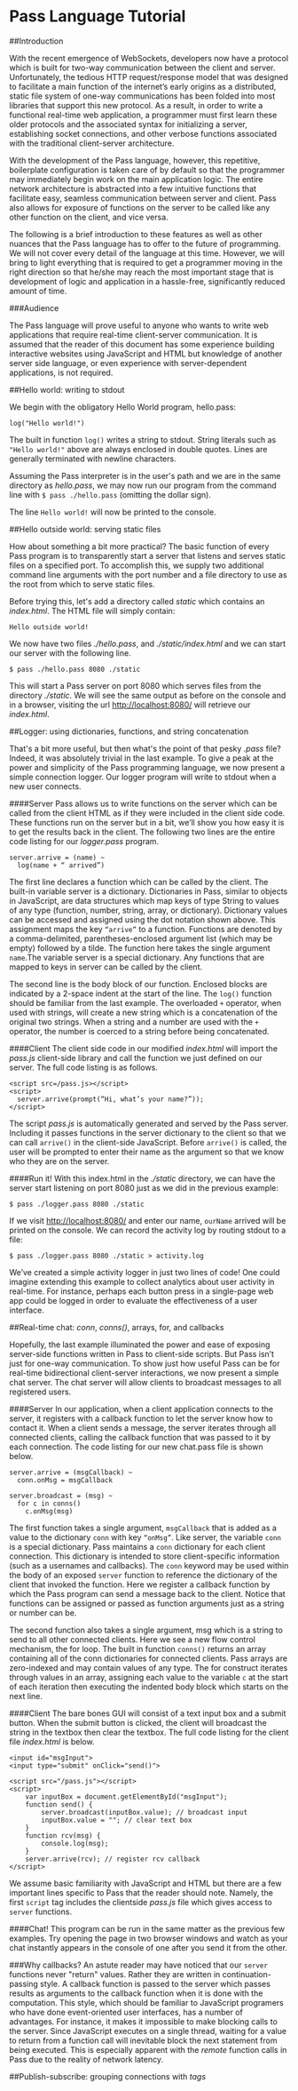 Pass Language Tutorial
======================

##Introduction

With the recent emergence of WebSockets, developers now have a protocol which is built for two-way communication between the client and server. Unfortunately, the tedious HTTP request/response model that was designed to facilitate a main function of the internet’s early origins as a distributed, static file system of one-way communications has been folded into most libraries that support this new protocol. As a result, in order to write a functional real-time web application, a programmer must first learn these older protocols and the associated syntax for initializing a server, establishing socket connections, and other verbose functions associated with the traditional client-server architecture. 

With the development of the Pass language, however, this repetitive, boilerplate configuration is taken care of by default so that the programmer may immediately begin work on the main application logic. The entire network architecture is abstracted into a few intuitive functions that facilitate easy, seamless communication between server and client. Pass also allows for exposure of functions on the server to be called like any other function on the client, and vice versa.

The following is a brief introduction to these features as well as other nuances that the Pass language has to offer to the future of programming. We will not cover every detail of the language at this time. However, we will bring to light everything that is required to get a programmer moving in the right direction so that he/she may reach the most important stage that is development of logic and application in a hassle-free, significantly reduced amount of time.

###Audience

The Pass language will prove useful to anyone who wants to write web applications that require real-time client-server communication. It is assumed that the reader of this document has some experience building interactive websites using JavaScript and HTML but knowledge of another server side language, or even experience with server-dependent applications, is not required.

##Hello world: writing to stdout

We begin with the obligatory Hello World program, hello.pass:

```
log("Hello world!")
```

The built in function `log()` writes a string to stdout. String literals such as `"Hello world!"` above are always enclosed in double quotes. Lines are generally terminated with newline characters.

Assuming the Pass interpreter is in the user's path and we are in the same directory as *hello.pass*, we may now run our program from the command line with `$ pass ./hello.pass` (omitting the dollar sign).

The line `Hello world!` will now be printed to the console.

##Hello outside world: serving static files

How about something a bit more practical? The basic function of every Pass program is to transparently start a server that listens and serves static files on a specified port. To accomplish this, we supply two additional  command line arguments with the port number and a file directory to use as the root from which to serve static files.

Before trying this, let's add a directory called *static* which contains an *index.html*. The HTML file will simply contain:

```
Hello outside world!
```

We now have two files *./hello.pass*, and *./static/index.html* and we can start our server with the following line.

```
$ pass ./hello.pass 8080 ./static
```

This will start a Pass server on port 8080 which serves files from the directory *./static*. We will see the same output as before on the console and in a browser, visiting the url [http://localhost:8080/](http://localhost:8080/) will retrieve our *index.html*.

##Logger: using dictionaries, functions, and string concatenation

That's a bit more useful, but then what's the point of that pesky *.pass* file? Indeed, it was absolutely trivial in the last example. To give a peak at the power and simplicity of the Pass programming language, we now present a simple connection logger. Our logger program will write to stdout when a new user connects.

####Server
Pass allows us to write functions on the server which can be called from the client HTML as if they were included in the client side code. These functions run on the server but in a bit, we’ll show you how easy it is to get the results back in the client. The following two lines are the entire code listing for our *logger.pass* program.

```
server.arrive = (name) ~
  log(name + “ arrived”)
```

The first line declares a function which can be called by the client. The built-in variable server is a dictionary. Dictionaries in Pass, similar to objects in JavaScript, are data structures which map keys of type String to values of any type (function, number, string, array, or dictionary). Dictionary values can be accessed and assigned using the dot notation shown above. This assignment maps the key `“arrive”` to a function. Functions are denoted by a comma-delimited, parentheses-enclosed argument list (which may be empty) followed by a tilde. The function here takes the single argument `name`.The variable server is a special dictionary. Any functions that are mapped to keys in server can be called by the client.

The second line is the body block of our function. Enclosed blocks are indicated by a 2-space indent at the start of the line. The `log()` function should be familiar from the last example. The overloaded `+` operator, when used with strings, will create a new string which is a concatenation of the original two strings. When a string and a number are used with the `+` operator, the number is coerced to a string before being concatenated.

####Client 
The client side code in our modified *index.html* will import the *pass.js* client-side library and call the function we just defined on our server. The full code listing is as follows.


	<script src=/pass.js></script>
	<script>
	  server.arrive(prompt(“Hi, what’s your name?”));
	</script>


The script *pass.js* is automatically generated and served by the Pass server. Including it passes functions in the server dictionary to the client so that we can call `arrive()` in the client-side JavaScript. Before `arrive()` is called, the user will be prompted to enter their name as the argument so that we know who they are on the server.

####Run it!
With this index.html in the *./static* directory, we can have the server start listening on port 8080 just as we did in the previous example:

```
$ pass ./logger.pass 8080 ./static
```

If we visit [http://localhost:8080/](http://localhost:8080/) and enter our name, `ourName` arrived will be printed on the console. We can record the activity log by routing stdout to a file: 

```
$ pass ./logger.pass 8080 ./static > activity.log
```

We’ve created a simple activity logger in just two lines of code! One could imagine extending this example to collect analytics about user activity in real-time. For instance, perhaps each button press in a single-page web app could be logged in order to evaluate the effectiveness of a user interface.


##Real-time chat: *conn*, *conns()*, arrays, for, and callbacks

Hopefully, the last example illuminated the power and ease of exposing server-side functions written in Pass to client-side scripts. But Pass isn’t just for one-way communication. To show just how useful Pass can be for real-time bidirectional client-server interactions, we now present a simple chat server. The chat server will allow clients to broadcast messages to all registered users.

####Server
In our application, when a client application connects to the server, it registers with a callback function to let the server know how to contact it. When a client sends a message, the server iterates through all connected clients, calling the callback function that was passed to it by each connection. The code listing for our new chat.pass file is shown below.

	server.arrive = (msgCallback) ~
	  conn.onMsg = msgCallback
	
	server.broadcast = (msg) ~
	  for c in conns()
	    c.onMsg(msg)
	
The first function takes a single argument,  `msgCallback` that is added as a value to the dictionary `conn` with key `“onMsg”`. Like server, the variable `conn` is a special dictionary. Pass maintains a `conn` dictionary for each client connection. This dictionary is intended to store client-specific information (such as a usernames and callbacks). The `conn` keyword may be used within the body of an exposed `server` function to reference the dictionary of the client that invoked the function. Here we register a callback function by which the Pass program can send a message back to the client. Notice that functions can be assigned or passed as function arguments just as a string or number can be.

The second function also takes a single argument, msg which is a string to send to all other connected clients. Here we see a new flow control mechanism, the for loop. The built in function `conns()` returns an array containing all of the conn dictionaries for connected clients. Pass arrays are zero-indexed and may contain values of any type. The for construct iterates through values in an array, assigning each value to the variable `c` at the start of each iteration then executing the indented body block which starts on the next line.

####Client 
The bare bones GUI will consist of a text input box and a submit button. When the submit button is clicked, the client will broadcast the string in the textbox then clear the textbox. The full code listing for the client file *index.html* is below.

	<input id="msgInput">
	<input type="submit" onClick="send()">
	
	<script src="/pass.js"></script>
	<script>
		var inputBox = document.getElementById("msgInput");
	    function send() {
	        server.broadcast(inputBox.value); // broadcast input
	        inputBox.value = ""; // clear text box       
	    }
	    function rcv(msg) {
	        console.log(msg);
	    }
	    server.arrive(rcv); // register rcv callback
	</script>

We assume basic familiarity with JavaScript and HTML but there are a few important lines specific to Pass that the reader should note. Namely, the first `script` tag includes the clientside *pass.js* file which gives access to `server` functions.

####Chat!
This program can be run in the same matter as the previous few examples. Try opening the page in two browser windows and watch as your chat instantly appears in the console of one after you send it from the other.

###Why callbacks?
An astute reader may have noticed that our `server` functions never "return" values. Rather they are written in continuation-passing style. A callback function is passed to the server which passes results as arguments to the callback function when it is done with the computation. This style, which should be familiar to JavaScript programers who have done event-oriented user interfaces, has a number of advantages. For instance, it makes it impossible to make blocking calls to the server. Since JavaScript executes on a single thread, waiting for a value to return from a function call will inevitable block the next statement from being executed. This is especially apparent with the *remote* function calls in Pass due to the reality of network latency.

##Publish-subscribe: grouping connections with *tags*
